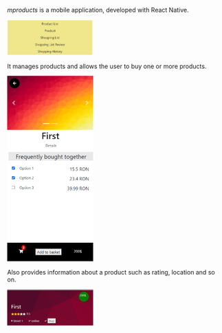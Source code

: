 *mproducts* is a mobile application, developed with React Native.

<div>
<a href="url"><img src="./homepage.png" width="200"></a>
</div>

It manages products and allows the user to buy one or more products.

<div>
<a href="url"><img src="./product-addToBasket.png" width="200"></a>
</div>

Also provides information about a product such as rating, location and so on.

<div>
<a href="url"><img src="./product-page.png" width="200"></a>
</div>
